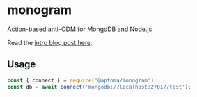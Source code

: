 # monogram

Action-based anti-ODM for MongoDB and Node.js

Read the [intro blog post here](http://thecodebarbarian.com/introducing-monogram-the-anti-odm-for-mongodb-nodejs.html).

## Usage

```javascript
const { connect } = require('@aptoma/monogram');
const db = await connect('mongodb://localhost:27017/test');
```
